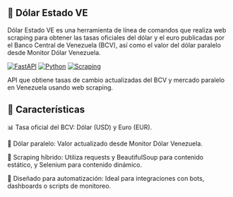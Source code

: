 ## 💱 Dólar Estado VE
Dólar Estado VE es una herramienta de línea de comandos que realiza web scraping para obtener las tasas oficiales del dólar y el euro publicadas por el Banco Central de Venezuela (BCV), así como el valor del dólar paralelo desde Monitor Dólar Venezuela.

[![FastAPI](https://img.shields.io/badge/FastAPI-005571?style=for-the-badge&logo=fastapi)](https://fastapi.tiangolo.com/)
[![Python](https://img.shields.io/badge/Python-3.9+-3776AB?style=for-the-badge&logo=python&logoColor=white)](https://www.python.org/)
[![Scraping](https://img.shields.io/badge/Scraping-BrightGreen?style=for-the-badge)](https://scrapy.org/)

API que obtiene tasas de cambio actualizadas del BCV y mercado paralelo en Venezuela usando web scraping.

## 📌 Características
📊 Tasa oficial del BCV: Dólar (USD) y Euro (EUR).

💸 Dólar paralelo: Valor actualizado desde Monitor Dólar Venezuela.

🧪 Scraping híbrido: Utiliza requests y BeautifulSoup para contenido estático, y Selenium para contenido dinámico.

🧰 Diseñado para automatización: Ideal para integraciones con bots, dashboards o scripts de monitoreo.
